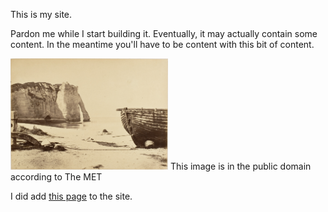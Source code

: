 This is my site.

Pardon me while I start building it. Eventually, it may actually contain some content.
In the meantime you'll have to be content with this bit of content.

<img src='/docs/assets/beach.jpg' width="50%" height="50%">
This image is in the public domain according to The MET

I did add [this page](https://prose.io/#ksauls/ksauls.github.io/edit/main/Accessing%20lan%20with%20Tailscale.md) to the site.

